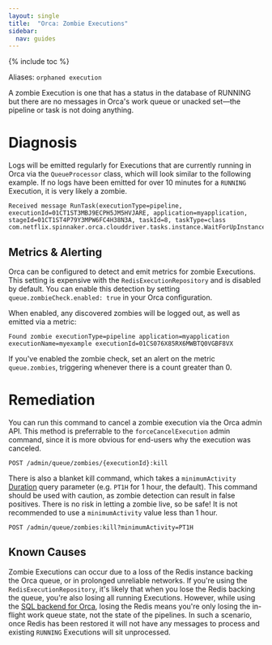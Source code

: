 ```yaml
---
layout: single
title:  "Orca: Zombie Executions"
sidebar:
  nav: guides
---
```


{% include toc %}

Aliases: `orphaned execution`

A zombie Execution is one that has a status in the database of RUNNING but there are no messages in Orca's work queue or unacked set—the pipeline or task is not doing anything.

# Diagnosis

Logs will be emitted regularly for Executions that are currently running in Orca via the `QueueProcessor` class, which will look similar to the following example.
If no logs have been emitted for over 10 minutes for a `RUNNING` Execution, it is very likely a zombie.

```
Received message RunTask(executionType=pipeline, executionId=01CT1ST3MBJ9ECPH5JM5HVJARE, application=myapplication, stageId=01CT1ST4P79Y3MPW6FC4H38N3A, taskId=8, taskType=class com.netflix.spinnaker.orca.clouddriver.tasks.instance.WaitForUpInstancesTask)
```

## Metrics & Alerting

Orca can be configured to detect and emit metrics for zombie Executions.
This setting is expensive with the `RedisExecutionRepository` and is disabled by default.
You can enable this detection by setting `queue.zombieCheck.enabled: true` in your Orca configuration.

When enabled, any discovered zombies will be logged out, as well as emitted via a metric:

```
Found zombie executionType=pipeline application=myapplication executionName=myexample executionId=01CS076X85RX6MWBTQ0VGBF8VX
```

If you've enabled the zombie check, set an alert on the metric `queue.zombies`, triggering whenever there is a count greater than 0.

# Remediation

You can run this command to cancel a zombie execution via the Orca admin API. 
This method is preferrable to the `forceCancelExecution` admin command, since it is more obvious for end-users why the execution was canceled.

```
POST /admin/queue/zombies/{executionId}:kill
```

There is also a blanket kill command, which takes a `minimumActivity` [Duration](https://docs.oracle.com/en/java/javase/11/docs/api/java.base/java/time/Duration.html) query parameter (e.g. `PT1H` for 1 hour, the default).
This command should be used with caution, as zombie detection can result in false positives. There is no risk in letting a zombie live, so be safe! 
It is not recommended to use a `minimumActivity` value less than 1 hour.

```
POST /admin/queue/zombies:kill?minimumActivity=PT1H
```

## Known Causes

Zombie Executions can occur due to a loss of the Redis instance backing the Orca queue, or in prolonged unreliable networks.
If you're using the `RedisExecutionRepository`, it's likely that when you lose the Redis backing the queue, you're also losing all running Executions.
However, while using the [SQL backend for Orca](/setup/productionize/persistence/orca-sql/), losing the Redis means you're only losing the in-flight work queue state, not the state of the pipelines.
In such a scenario, once Redis has been restored it will not have any messages to process and existing `RUNNING` Executions will sit unprocessed.
